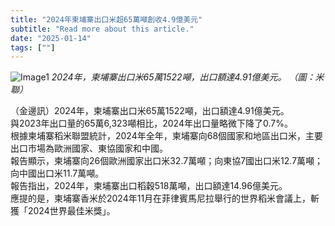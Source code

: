 ```yaml
---
title: "2024年柬埔寨出口米超65萬噸創收4.9億美元"
subtitle: "Read more about this article."
date: "2025-01-14"
tags: [""]
---
```


![Image1](/thumbnails/Cambodia-Export-Rice.jpg "Meeting")
*2024年，柬埔寨出口米65萬1522噸，出口額達4.91億美元。 （圖：米聯）*

（金邊訊）2024年，柬埔寨出口米65萬1522噸，出口額達4.91億美元。
<br/>
與2023年出口量的65萬6,323噸相比，2024年出口量略微下降了0.7%。
<br/>
根據柬埔寨稻米聯盟統計，2024年全年，柬埔寨向68個國家和地區出口米，主要出口市場為歐洲國家、東協國家和中國。
<br/>
報告顯示，柬埔寨向26個歐洲國家出口米32.7萬噸；向東協7國出口米12.7萬噸；向中國出口米11.7萬噸。
<br/>
報告指出，2024年，柬埔寨出口稻穀518萬噸，出口額達14.96億美元。
<br/>
應提的是，柬埔寨香米於2024年11月在菲律賓馬尼拉舉行的世界稻米會議上，斬獲「2024世界最佳米獎」。